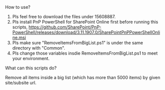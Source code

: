 How to use?

1. Pls feel free to download the files under 15608887.
2. Pls install PnP PowerShell for SharePoint Online first before running this scripts, https://github.com/SharePoint/PnP-PowerShell/releases/download/3.11.1907.0/SharePointPnPPowerShellOnline.msi
3. Pls make sure "RemoveItemsFromBigList.ps1" is under the same directory with "Common".
4. Pls change those variables insdie RemoveItemsFromBigList.ps1 to meet your environment.

What can this scripts do?

Remove all items inside a big list (which has more than 5000 items) by given site/subsite url. 

